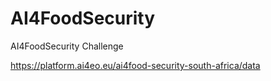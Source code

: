# AI4FoodSecurity

AI4FoodSecurity Challenge

https://platform.ai4eo.eu/ai4food-security-south-africa/data